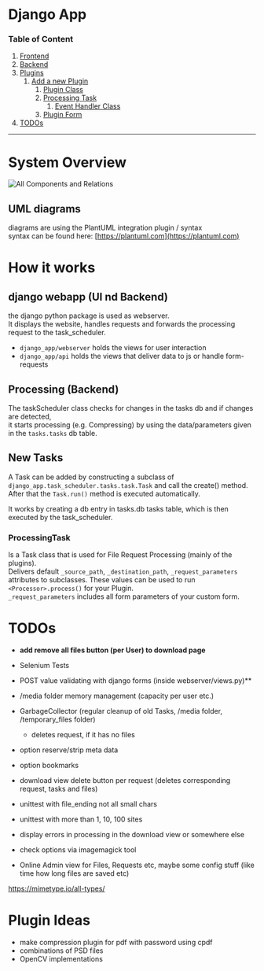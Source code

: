 # Django App

### Table of Content
1. [Frontend](#Django-Webapp-(UI-and-Backend))
2. [Backend](#Processing-(Backend))
3. [Plugins](#Plugins)
   1. [Add a new Plugin](#Add-a-new-Plugin)
      1. [Plugin Class](#Plugin-Class)
      2. [Processing Task](#Processing-Task)
         1. [Event Handler Class](#Event-Handler-Class)
      3. [Plugin Form](#Plugin-Form)
4. [TODOs](#TODOs)

_____

# System Overview
![All Components and Relations](components.puml)

## UML diagrams
diagrams are using the PlantUML integration plugin / syntax  
syntax can be found here: [https://plantuml.com](https://plantuml.com)

# How it works

## django webapp (UI nd Backend)

the django python package is used as webserver.  
It displays the website, handles requests and forwards the processing request to the task_scheduler.

* `django_app/webserver` holds the views for user interaction
* `django_app/api` holds the views that deliver data to js or handle form-requests

## Processing (Backend)

The taskScheduler class checks for changes in the tasks db and if changes are detected,  
it starts processing (e.g. Compressing) by using the data/parameters given in the `tasks.tasks` db table.

## New Tasks

A Task can be added by constructing a subclass of `django_app.task_scheduler.tasks.task.Task` and call the create() method.
After that the `Task.run()` method is executed automatically.

It works by creating a db entry in tasks.db tasks table, which is then executed by the task_scheduler.

### **ProcessingTask**
Is a Task class that is used for File Request Processing (mainly of the plugins).  
Delivers default `_source_path`, `_destination_path`, `_request_parameters` attributes to subclasses.
These values can be used to run `<Processor>.process()` for your Plugin.  
`_request_parameters` includes all form parameters of your custom form.

# TODOs

* **add remove all files button (per User) to download page**
* Selenium Tests
* POST value validating with django forms (inside webserver/views.py)**
* /media folder memory management (capacity per user etc.)
* GarbageCollector (regular cleanup of old Tasks, /media folder, /temporary_files folder)
  * deletes request, if it has no files
* option reserve/strip meta data
* option bookmarks
* download view delete button per request (deletes corresponding request, tasks and files)
* unittest with file_ending not all small chars
* unittest with more than 1, 10, 100 sites
* display errors in processing in the download view or somewhere else

* check options via imagemagick tool
* Online Admin view for Files, Requests etc, maybe some config stuff (like time how long files are saved etc)

https://mimetype.io/all-types/

# Plugin Ideas
* make compression plugin for pdf with password using cpdf
* combinations of PSD files
* OpenCV implementations
